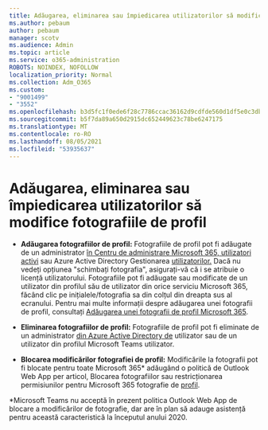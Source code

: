 ```yaml
---
title: Adăugarea, eliminarea sau împiedicarea utilizatorilor să modifice fotografiile de profil
ms.author: pebaum
author: pebaum
manager: scotv
ms.audience: Admin
ms.topic: article
ms.service: o365-administration
ROBOTS: NOINDEX, NOFOLLOW
localization_priority: Normal
ms.collection: Adm_O365
ms.custom:
- "9001499"
- "3552"
ms.openlocfilehash: b3d5fc1f0ede6f28c7786ccac36162d9cdfde560d1df5e0c3db8128b5ee51a4f
ms.sourcegitcommit: b5f7da89a650d2915dc652449623c78be6247175
ms.translationtype: MT
ms.contentlocale: ro-RO
ms.lasthandoff: 08/05/2021
ms.locfileid: "53935637"
---
```

# <a name="add-remove-or-prevent-users-from-changing-profile-photos"></a>Adăugarea, eliminarea sau împiedicarea utilizatorilor să modifice fotografiile de profil

- **Adăugarea fotografiilor de profil:** Fotografiile de profil pot fi adăugate de un administrator [în Centru de administrare Microsoft 365, utilizatori activi](https://admin.microsoft.com/Adminportal/Home?source=applauncher#/users) sau Azure Active Directory Gestionarea [utilizatorilor.](https://portal.azure.com/#blade/Microsoft_AAD_IAM/UsersManagementMenuBlade/AllUsers)  Dacă nu vedeți opțiunea "schimbați fotografia", asigurați-vă că i se atribuie o licență utilizatorului. Fotografiile pot fi adăugate sau modificate de un utilizator din profilul său de utilizator din orice serviciu Microsoft 365, făcând clic pe inițialele/fotografia sa din colțul din dreapta sus al ecranului. Pentru mai multe informații despre adăugarea unei fotografii de profil, consultați [Adăugarea unei fotografii de profil Microsoft 365](https://support.office.com/article/add-your-profile-photo-to-office-365-2eaf93fd-b3f1-43b9-9cdc-bdcd548435b7).

- **Eliminarea fotografiilor de profil:** Fotografiile de profil pot fi eliminate de un administrator [din Azure Active Directory de](https://portal.azure.com/#blade/Microsoft_AAD_IAM/UsersManagementMenuBlade/AllUsers) utilizator sau de un utilizator din profilul Microsoft Teams utilizator.

- **Blocarea modificărilor fotografiei de profil:** Modificările la fotografii pot fi blocate pentru toate Microsoft 365* adăugând o politică de Outlook Web App per articol, Blocarea fotografiilor sau restricționarea permisiunilor pentru Microsoft 365 fotografie de [profil](https://answers.microsoft.com/msoffice/forum/msoffice_o365admin-mso_dep365-mso_o365b/locking-photos-or-restricting-permissions-to/1d19ae4f-de5d-4c3d-a0ad-4b8b8ac32e3d).

*Microsoft Teams nu acceptă în prezent politica Outlook Web App de blocare a modificărilor de fotografie, dar are în plan să adauge asistență pentru această caracteristică la începutul anului 2020.
